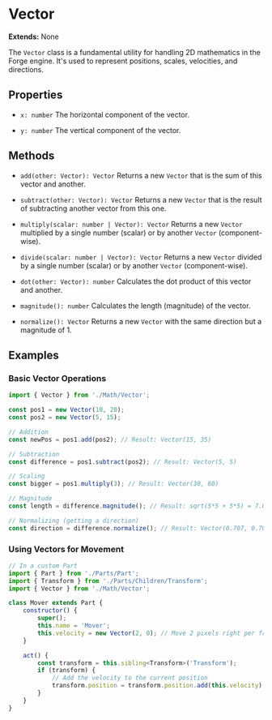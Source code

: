 # Vector

**Extends:** None

The `Vector` class is a fundamental utility for handling 2D mathematics in the Forge engine. It's used to represent positions, scales, velocities, and directions.

## Properties

-   `x: number`
    The horizontal component of the vector.

-   `y: number`
    The vertical component of the vector.

## Methods

-   `add(other: Vector): Vector`
    Returns a new `Vector` that is the sum of this vector and another.

-   `subtract(other: Vector): Vector`
    Returns a new `Vector` that is the result of subtracting another vector from this one.

-   `multiply(scalar: number | Vector): Vector`
    Returns a new `Vector` multiplied by a single number (scalar) or by another `Vector` (component-wise).

-   `divide(scalar: number | Vector): Vector`
    Returns a new `Vector` divided by a single number (scalar) or by another `Vector` (component-wise).

-   `dot(other: Vector): number`
    Calculates the dot product of this vector and another.

-   `magnitude(): number`
    Calculates the length (magnitude) of the vector.

-   `normalize(): Vector`
    Returns a new `Vector` with the same direction but a magnitude of 1.

## Examples

### Basic Vector Operations

```javascript
import { Vector } from './Math/Vector';

const pos1 = new Vector(10, 20);
const pos2 = new Vector(5, 15);

// Addition
const newPos = pos1.add(pos2); // Result: Vector(15, 35)

// Subtraction
const difference = pos1.subtract(pos2); // Result: Vector(5, 5)

// Scaling
const bigger = pos1.multiply(3); // Result: Vector(30, 60)

// Magnitude
const length = difference.magnitude(); // Result: sqrt(5*5 + 5*5) = 7.07...

// Normalizing (getting a direction)
const direction = difference.normalize(); // Result: Vector(0.707, 0.707)
```

### Using Vectors for Movement

```javascript
// In a custom Part
import { Part } from './Parts/Part';
import { Transform } from './Parts/Children/Transform';
import { Vector } from './Math/Vector';

class Mover extends Part {
    constructor() {
        super();
        this.name = 'Mover';
        this.velocity = new Vector(2, 0); // Move 2 pixels right per frame
    }

    act() {
        const transform = this.sibling<Transform>('Transform');
        if (transform) {
            // Add the velocity to the current position
            transform.position = transform.position.add(this.velocity);
        }
    }
}
```
